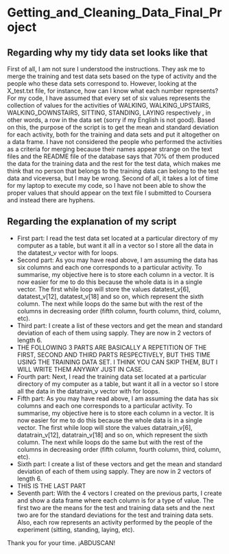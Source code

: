 # Getting_and_Cleaning_Data_Final_Project
## Regarding why my tidy data set looks like that
First of all, I am not sure I understood the instructions. They ask me to merge the training and test data sets based on the type of activity and the people who these data sets correspond to. However, looking at the X_test.txt file, for instance, how can I know what each number represents?
For my code, I have assumed that every set of six values represents the collection of values for the activities of WALKING, WALKING_UPSTAIRS, WALKING_DOWNSTAIRS, SITTING, STANDING, LAYING respectively , in other words, a row in the data set (sorry if my English is not good).
Based on this, the purpose of the script is to get the mean and standard deviation for each activity, both for the training and data sets and put it altogether on a data frame.
I have not considered the people who performed the activities as a criteria for merging because their names appear strange on the text files and the README file of the database says that 70% of them produced the data for the training data and the rest for the test data, which makes me think that no person that belongs to the training data can belong to the test data and viceversa, but I may be wrong.
Second of all, it takes a lot of time for my laptop to execute my code, so I have not been able to show the proper values that should appear on the text file I submitted to Coursera and instead there are hyphens.
## Regarding the explanation of my script
- First part: I read the test data set located at a particular directory of my computer as a table, but want it all in a vector so I store all the data in the datatest_v vector with for loops.
- Second part: As you may have read above, I am assuming the data has six columns and each one corresponds to a particular activity. To summarise, my objective here is to store each column in a vector. It is now easier for me to do this because the whole data is in a single vector. The first while loop will store the values datatest_v[6], datatest_v[12], datatest_v[18] and so on, which represent the sixth column. The next while loops do the same but with the rest of the columns in decreasing order (fifth column, fourth column, third, column, etc).
- Third part: I create a list of these vectors and get the mean and standard deviation of each of them using sapply. They are now in 2 vectors of length 6.
- THE FOLLOWING 3 PARTS ARE BASICALLY A REPETITION OF THE FIRST, SECOND AND THIRD PARTS RESPECTIVELY, BUT THIS TIME USING THE TRAINING DATA SET. I THINK YOU CAN SKIP THEM, BUT I WILL WRITE THEM ANYWAY JUST IN CASE.
- Fourth part: Next, I read the training data set located at a particular directory of my computer as a table, but want it all in a vector so I store all the data in the datatrain_v vector with for loops.
- Fifth part: As you may have read above, I am assuming the data has six columns and each one corresponds to a particular activity. To summarise, my objective here is to store each column in a vector. It is now easier for me to do this because the whole data is in a single vector. The first while loop will store the values datatrain_v[6], datatrain_v[12], datatrain_v[18] and so on, which represent the sixth column. The next while loops do the same but with the rest of the columns in decreasing order (fifth column, fourth column, third, column, etc).
- Sixth part: I create a list of these vectors and get the mean and standard deviation of each of them using sapply. They are now in 2 vectors of length 6.
- THIS IS THE LAST PART
- Seventh part: With the 4 vectors I created on the previous parts, I create and show a data frame where each column is for a type of value. The first two are the means for the test and training data sets and the next two are for the standard deviations for the test and training data sets. Also, each row represents an activity performed by the people of the experiment (sitting, standing, laying, etc).

Thank you for your time.
¡ABDUSCAN!
